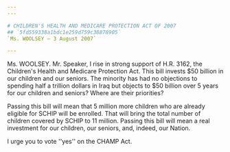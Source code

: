```yaml
---
---

# CHILDREN'S HEALTH AND MEDICARE PROTECTION ACT OF 2007
## `5fd559338a1bdc1e259d759c38878905`
`Ms. WOOLSEY — 3 August 2007`

---
```



Ms. WOOLSEY. Mr. Speaker, I rise in strong support of H.R. 3162, the 
Children's Health and Medicare Protection Act. This bill invests $50 
billion in our children and our seniors. The minority has had no 
objections to spending half a trillion dollars in Iraq but objects to 
$50 billion over 5 years for our children and seniors? Where are their 
priorities?

Passing this bill will mean that 5 million more children who are 
already eligible for SCHIP will be enrolled. That will bring the total 
number of children covered by SCHIP to 11 million. Passing this bill 
will mean a real investment for our children, our seniors, and, indeed, 
our Nation.

I urge you to vote ''yes'' on the CHAMP Act.



